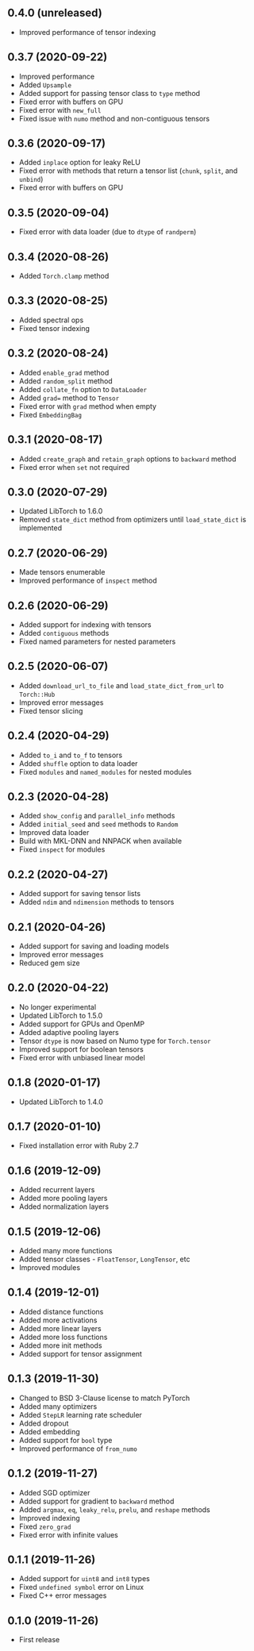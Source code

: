 ## 0.4.0 (unreleased)

- Improved performance of tensor indexing

## 0.3.7 (2020-09-22)

- Improved performance
- Added `Upsample`
- Added support for passing tensor class to `type` method
- Fixed error with buffers on GPU
- Fixed error with `new_full`
- Fixed issue with `numo` method and non-contiguous tensors

## 0.3.6 (2020-09-17)

- Added `inplace` option for leaky ReLU
- Fixed error with methods that return a tensor list (`chunk`, `split`, and `unbind`)
- Fixed error with buffers on GPU

## 0.3.5 (2020-09-04)

- Fixed error with data loader (due to `dtype` of `randperm`)

## 0.3.4 (2020-08-26)

- Added `Torch.clamp` method

## 0.3.3 (2020-08-25)

- Added spectral ops
- Fixed tensor indexing

## 0.3.2 (2020-08-24)

- Added `enable_grad` method
- Added `random_split` method
- Added `collate_fn` option to `DataLoader`
- Added `grad=` method to `Tensor`
- Fixed error with `grad` method when empty
- Fixed `EmbeddingBag`

## 0.3.1 (2020-08-17)

- Added `create_graph` and `retain_graph` options to `backward` method
- Fixed error when `set` not required

## 0.3.0 (2020-07-29)

- Updated LibTorch to 1.6.0
- Removed `state_dict` method from optimizers until `load_state_dict` is implemented

## 0.2.7 (2020-06-29)

- Made tensors enumerable
- Improved performance of `inspect` method

## 0.2.6 (2020-06-29)

- Added support for indexing with tensors
- Added `contiguous` methods
- Fixed named parameters for nested parameters

## 0.2.5 (2020-06-07)

- Added `download_url_to_file` and `load_state_dict_from_url` to `Torch::Hub`
- Improved error messages
- Fixed tensor slicing

## 0.2.4 (2020-04-29)

- Added `to_i` and `to_f` to tensors
- Added `shuffle` option to data loader
- Fixed `modules` and `named_modules` for nested modules

## 0.2.3 (2020-04-28)

- Added `show_config` and `parallel_info` methods
- Added `initial_seed` and `seed` methods to `Random`
- Improved data loader
- Build with MKL-DNN and NNPACK when available
- Fixed `inspect` for modules

## 0.2.2 (2020-04-27)

- Added support for saving tensor lists
- Added `ndim` and `ndimension` methods to tensors

## 0.2.1 (2020-04-26)

- Added support for saving and loading models
- Improved error messages
- Reduced gem size

## 0.2.0 (2020-04-22)

- No longer experimental
- Updated LibTorch to 1.5.0
- Added support for GPUs and OpenMP
- Added adaptive pooling layers
- Tensor `dtype` is now based on Numo type for `Torch.tensor`
- Improved support for boolean tensors
- Fixed error with unbiased linear model

## 0.1.8 (2020-01-17)

- Updated LibTorch to 1.4.0

## 0.1.7 (2020-01-10)

- Fixed installation error with Ruby 2.7

## 0.1.6 (2019-12-09)

- Added recurrent layers
- Added more pooling layers
- Added normalization layers

## 0.1.5 (2019-12-06)

- Added many more functions
- Added tensor classes - `FloatTensor`, `LongTensor`, etc
- Improved modules

## 0.1.4 (2019-12-01)

- Added distance functions
- Added more activations
- Added more linear layers
- Added more loss functions
- Added more init methods
- Added support for tensor assignment

## 0.1.3 (2019-11-30)

- Changed to BSD 3-Clause license to match PyTorch
- Added many optimizers
- Added `StepLR` learning rate scheduler
- Added dropout
- Added embedding
- Added support for `bool` type
- Improved performance of `from_numo`

## 0.1.2 (2019-11-27)

- Added SGD optimizer
- Added support for gradient to `backward` method
- Added `argmax`, `eq`, `leaky_relu`, `prelu`, and `reshape` methods
- Improved indexing
- Fixed `zero_grad`
- Fixed error with infinite values

## 0.1.1 (2019-11-26)

- Added support for `uint8` and `int8` types
- Fixed `undefined symbol` error on Linux
- Fixed C++ error messages

## 0.1.0 (2019-11-26)

- First release

